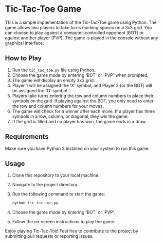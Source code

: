 # Tic-Tac-Toe Game

This is a simple implementation of the Tic-Tac-Toe game using Python. The game allows two players to take turns marking spaces on a 3x3 grid. You can choose to play against a computer-controlled opponent (BOT) or against another player (PVP). The game is played in the console without any graphical interface.

## How to Play

1. Run the `tic_tac_toe.py` file using Python.
2. Choose the game mode by entering 'BOT' or 'PVP' when prompted.
3. The game will display an empty 3x3 grid.
4. Player 1 will be assigned the 'X' symbol, and Player 2 (or the BOT) will be assigned the 'O' symbol.
5. Players take turns entering the row and column numbers to place their symbols on the grid. If playing against the BOT, you only need to enter the row and column numbers for your moves.
6. The game will check for a winner after each move. If a player has three symbols in a row, column, or diagonal, they win the game.
7. If the grid is filled and no player has won, the game ends in a draw.

## Requirements

Make sure you have Python 3 installed on your system to run this game.

## Usage

1. Clone this repository to your local machine.
2. Navigate to the project directory.
3. Run the following command to start the game:

    ```bash
    python tic_tac_toe.py
    ```

4. Choose the game mode by entering 'BOT' or 'PVP'.
5. Follow the on-screen instructions to play the game.

Enjoy playing Tic-Tac-Toe! Feel free to contribute to the project by submitting pull requests or reporting issues.
